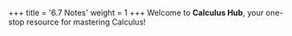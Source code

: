 +++
title = '6.7 Notes'
weight = 1
+++
Welcome to **Calculus Hub**, your one-stop resource for mastering Calculus!
